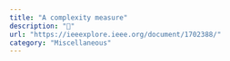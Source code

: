 ```yaml
---
title: "A complexity measure"
description: "📰"
url: "https://ieeexplore.ieee.org/document/1702388/"
category: "Miscellaneous"
---
```

